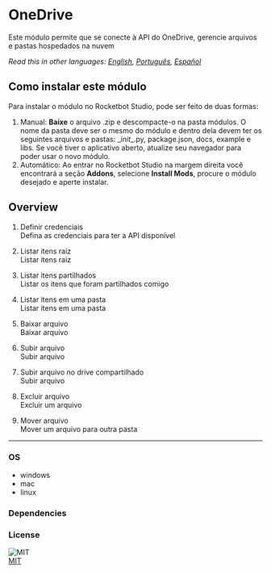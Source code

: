 



# OneDrive
  
Este módulo permite que se conecte à API do OneDrive, gerencie arquivos e pastas hospedados na nuvem  

*Read this in other languages: [English](README.md), [Português](README.pr.md), [Español](README.es.md)*

## Como instalar este módulo
  
Para instalar o módulo no Rocketbot Studio, pode ser feito de duas formas:
1. Manual: __Baixe__ o arquivo .zip e descompacte-o na pasta módulos. O nome da pasta deve ser o mesmo do módulo e dentro dela devem ter os seguintes arquivos e pastas: \__init__.py, package.json, docs, example e libs. Se você tiver o aplicativo aberto, atualize seu navegador para poder usar o novo módulo.
2. Automático: Ao entrar no Rocketbot Studio na margem direita você encontrará a seção **Addons**, selecione **Install Mods**, procure o módulo desejado e aperte instalar.  


## Overview


1. Definir credenciais  
Defina as credenciais para ter a API disponível

2. Listar itens raiz  
Listar itens raiz

3. Listar itens partilhados  
Listar os itens que foram partilhados comigo

4. Listar itens em uma pasta  
Listar itens em uma pasta

5. Baixar arquivo  
Baixar arquivo

6. Subir arquivo  
Subir arquivo

7. Subir arquivo no drive compartilhado  
Subir arquivo

8. Excluir arquivo  
Excluir um arquivo

9. Mover arquivo  
Mover um arquivo para outra pasta  




----
### OS

- windows
- mac
- linux

### Dependencies

### License
  
![MIT](https://camo.githubusercontent.com/107590fac8cbd65071396bb4d04040f76cde5bde/687474703a2f2f696d672e736869656c64732e696f2f3a6c6963656e73652d6d69742d626c75652e7376673f7374796c653d666c61742d737175617265)  
[MIT](http://opensource.org/licenses/mit-license.ph)